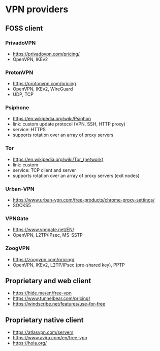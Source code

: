 # VPN providers

## FOSS client

### PrivadoVPN

* https://privadovpn.com/pricing/
* OpenVPN, IKEv2

### ProtonVPN

* https://protonvpn.com/pricing
* OpenVPN, IKEv2, WireGuard
* UDP, TCP

### Psiphone

* https://en.wikipedia.org/wiki/Psiphon
* link: custom update protocol (VPN, SSH, HTTP proxy)
* service: HTTPS
* supports rotation over an array of proxy servers

### Tor

* https://en.wikipedia.org/wiki/Tor_(network)
* link: custom
* service: TCP client and server
* supports rotation over an array of proxy servers (exit nodes)

### Urban-VPN

* https://www.urban-vpn.com/free-products/chrome-proxy-settings/
* SOCKS5

### VPNGate

* https://www.vpngate.net/EN/
* OpenVPN, L2TP/IPsec, MS-SSTP

### ZoogVPN

* https://zoogvpn.com/pricing/
* OpenVPN, IKEv2, L2TP/IPsec (pre-shared key), PPTP

## Proprietary and web client

* https://hide.me/en/free-vpn
* https://www.tunnelbear.com/pricing/
* https://windscribe.net/features/use-for-free

## Proprietary native client

* https://atlasvpn.com/servers
* https://www.avira.com/en/free-vpn
* https://hola.org/
